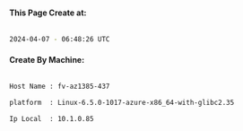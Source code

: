 
   
#### This Page Create at:

```bash

2024-04-07 - 06:48:26 UTC

```

#### Create By Machine:

```bash

Host Name : fv-az1385-437

platform  : Linux-6.5.0-1017-azure-x86_64-with-glibc2.35

Ip Local  : 10.1.0.85

```

